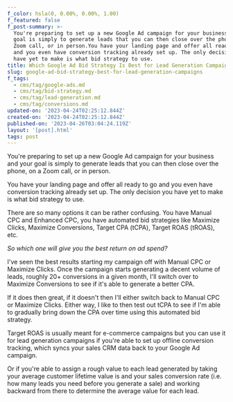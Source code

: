 ```yaml
---
f_color: hsla(0, 0.00%, 0.00%, 1.00)
f_featured: false
f_post-summary: >-
  You're preparing to set up a new Google Ad campaign for your business and your
  goal is simply to generate leads that you can then close over the phone, on a
  Zoom call, or in person.You have your landing page and offer all ready to go
  and you even have conversion tracking already set up. The only decision you
  have yet to make is what bid strategy to use.
title: Which Google Ad Bid Strategy Is Best for Lead Generation Campaigns?
slug: google-ad-bid-strategy-best-for-lead-generation-campaigns
f_tags:
  - cms/tag/google-ads.md
  - cms/tag/bid-strategy.md
  - cms/tag/lead-generation.md
  - cms/tag/conversions.md
updated-on: '2023-04-24T02:25:12.844Z'
created-on: '2023-04-24T02:25:12.844Z'
published-on: '2023-04-26T03:04:24.119Z'
layout: '[post].html'
tags: post
---
```


You're preparing to set up a new Google Ad campaign for your business and your goal is simply to generate leads that you can then close over the phone, on a Zoom call, or in person.

You have your landing page and offer all ready to go and you even have conversion tracking already set up. The only decision you have yet to make is what bid strategy to use.

There are so many options it can be rather confusing. You have Manual CPC and Enhanced CPC, you have automated bid strategies like Maximize Clicks, Maximize Conversions, Target CPA (tCPA), Target ROAS (tROAS), etc.

_So which one will give you the best return on ad spend?_

I've seen the best results starting my campaign off with Manual CPC or Maximize Clicks. Once the campaign starts generating a decent volume of leads, roughly 20+ conversions in a given month, I'll switch over to Maximize Conversions to see if it's able to generate a better CPA.

If it does then great, if it doesn't then I'll either switch back to Manual CPC or Maximize Clicks. Either way, I like to then test out tCPA to see if I'm able to gradually bring down the CPA over time using this automated bid strategy.

Target ROAS is usually meant for e-commerce campaigns but you can use it for lead generation campaigns if you're able to set up offline conversion tracking, which syncs your sales CRM data back to your Google Ad campaign.

Or if you're able to assign a rough value to each lead generated by taking your average customer lifetime value is and your sales conversion rate (i.e. how many leads you need before you generate a sale) and working backward from there to determine the average value for each lead.

‍

